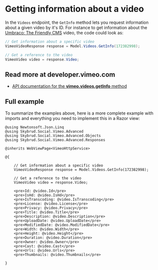 # Getting information about a video

In the `Videos` endpoint, the `GetInfo` method lets you request information about a given video by it's ID. For instance to get information about the <a href="https://vimeo.com/172382998" target="_blank">Umbraco: The Friendly CMS</a> video, the code could look as:

```csharp
// Get information about a specific video
VimeoVideoResponse response = Model.Videos.GetInfo(172382998);

// Get a reference to the video
VimeoVideo video = response.Video;
```



## Read more at developer.vimeo.com

- [API documentation for the **vimeo.videos.getInfo** method](https://developer.vimeo.com/apis/advanced/methods/vimeo.videos.getInfo)



## Full example

To summarize the examples above, here is a more complete example with imports and everything you need to implement this in a Razor view:

```cshtml
@using Newtonsoft.Json.Linq
@using Skybrud.Social.Vimeo.Advanced
@using Skybrud.Social.Vimeo.Advanced.Objects
@using Skybrud.Social.Vimeo.Advanced.Responses

@inherits WebViewPage<VimeoHttpService>
              
@{

    // Get information about a specific video
    VimeoVideoResponse response = Model.Videos.GetInfo(172382998);

    // Get a reference to the video
    VimeoVideo video = response.Video;

    <pre>Id: @video.Id</pre>
    <pre>IsHd: @video.IsHd</pre>
    <pre>IsTranscoding: @video.IsTranscoding</pre>
    <pre>License: @video.License</pre>
    <pre>Privacy: @video.Privacy</pre>
    <pre>Title: @video.Title</pre>
    <pre>Description: @video.Description</pre>
    <pre>UploadDate: @video.UploadDate</pre>
    <pre>ModifiedDate: @video.ModifiedDate</pre>
    <pre>Width: @video.Width</pre>
    <pre>Height: @video.Height</pre>
    <pre>Duration: @video.Duration</pre>
    <pre>Owner: @video.Owner</pre>
    <pre>Cast: @video.Cast</pre>
    <pre>Urls: @video.Urls</pre>
    <pre>Thumbnails: @video.Thumbnails</pre>

}
```